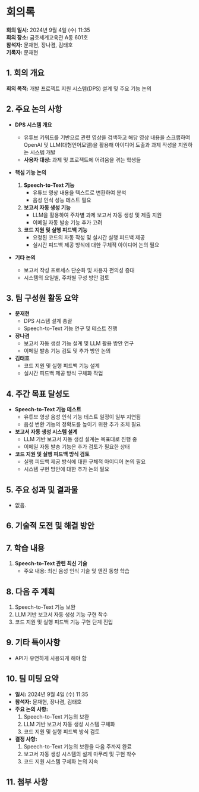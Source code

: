 # 회의록

**회의 일시:** 2024년 9월 4일 (수) 11:35  
**회의 장소:** 금호세계교육관 A동 601호  
**참석자:** 문재현, 장나겸, 김태호  
**기록자:** 문재현

## 1. 회의 개요

**회의 목적:** 개발 프로젝트 지원 시스템(DPS) 설계 및 주요 기능 논의

## 2. 주요 논의 사항

- **DPS 시스템 개요**

  - 유튜브 키워드를 기반으로 관련 영상을 검색하고 해당 영상 내용을 스크랩하여 OpenAI 및 LLM(대형언어모델)을 활용해 아이디어 도출과 과제 작성을 지원하는 시스템 개발
  - **사용자 대상:** 과제 및 프로젝트에 어려움을 겪는 학생들

- **핵심 기능 논의**

  1. **Speech-to-Text 기능**
     - 유튜브 영상 내용을 텍스트로 변환하여 분석
     - 음성 인식 성능 테스트 필요
  2. **보고서 자동 생성 기능**
     - LLM을 활용하여 주차별 과제 보고서 자동 생성 및 제출 지원
     - 이메일 자동 발송 기능 추가 고려
  3. **코드 지원 및 실행 피드백 기능**
     - 요청된 코드의 자동 작성 및 실시간 실행 피드백 제공
     - 실시간 피드백 제공 방식에 대한 구체적 아이디어 논의 필요

- **기타 논의**
  - 보고서 작성 프로세스 단순화 및 사용자 편의성 증대
  - 시스템의 요일별, 주차별 구성 방안 검토

## 3. 팀 구성원 활동 요약

- **문재현**
  - DPS 시스템 설계 총괄
  - Speech-to-Text 기능 연구 및 테스트 진행
- **장나겸**
  - 보고서 자동 생성 기능 설계 및 LLM 활용 방안 연구
  - 이메일 발송 기능 검토 및 추가 방안 논의
- **김태호**
  - 코드 지원 및 실행 피드백 기능 설계
  - 실시간 피드백 제공 방식 구체화 작업

## 4. 주간 목표 달성도

- **Speech-to-Text 기능 테스트**
  - 유튜브 영상 음성 인식 기능 테스트 일정이 일부 지연됨
  - 음성 변환 기능의 정확도를 높이기 위한 추가 조치 필요
- **보고서 자동 생성 시스템 설계**
  - LLM 기반 보고서 자동 생성 설계는 목표대로 진행 중
  - 이메일 자동 발송 기능은 추가 검토가 필요한 상태
- **코드 지원 및 실행 피드백 방식 검토**
  - 실행 피드백 제공 방식에 대한 구체적 아이디어 논의 필요
  - 시스템 구현 방안에 대한 추가 논의 필요

## 5. 주요 성과 및 결과물

- 없음.

## 6. 기술적 도전 및 해결 방안

## 7. 학습 내용

1. **Speech-to-Text 관련 최신 기술**
   - 주요 내용: 최신 음성 인식 기술 및 엔진 동향 학습

## 8. 다음 주 계획

1. Speech-to-Text 기능 보완
2. LLM 기반 보고서 자동 생성 기능 구현 착수
3. 코드 지원 및 실행 피드백 기능 구현 단계 진입

## 9. 기타 특이사항

- API가 유연하게 사용되게 해야 함

## 10. 팀 미팅 요약

- **일시:** 2024년 9월 4일 (수) 11:35
- **참석자:** 문재현, 장나겸, 김태호
- **주요 논의 사항:**
  1. Speech-to-Text 기능의 보완
  2. LLM 기반 보고서 자동 생성 시스템 구체화
  3. 코드 지원 및 실행 피드백 방식 검토
- **결정 사항:**
  1. Speech-to-Text 기능의 보완을 다음 주까지 완료
  2. 보고서 자동 생성 시스템의 설계 마무리 및 구현 착수
  3. 코드 지원 시스템 구체화 논의 지속

## 11. 첨부 사항
